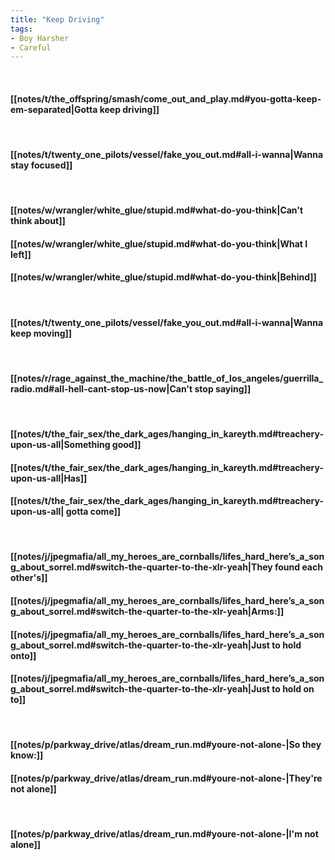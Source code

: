 ```yaml
---
title: "Keep Driving"
tags:
- Boy Harsher
- Careful
---
```

&nbsp;
#### [[notes/t/the_offspring/smash/come_out_and_play.md#you-gotta-keep-em-separated|Gotta keep driving]]
&nbsp;
#### [[notes/t/twenty_one_pilots/vessel/fake_you_out.md#all-i-wanna|Wanna stay focused]]
&nbsp;
#### [[notes/w/wrangler/white_glue/stupid.md#what-do-you-think|Can't think about]]
#### [[notes/w/wrangler/white_glue/stupid.md#what-do-you-think|What I left]]
#### [[notes/w/wrangler/white_glue/stupid.md#what-do-you-think|Behind]]
&nbsp;
#### [[notes/t/twenty_one_pilots/vessel/fake_you_out.md#all-i-wanna|Wanna keep moving]]
&nbsp;
#### [[notes/r/rage_against_the_machine/the_battle_of_los_angeles/guerrilla_radio.md#all-hell-cant-stop-us-now|Can't stop saying]]
&nbsp;
#### [[notes/t/the_fair_sex/the_dark_ages/hanging_in_kareyth.md#treachery-upon-us-all|Something good]]
#### [[notes/t/the_fair_sex/the_dark_ages/hanging_in_kareyth.md#treachery-upon-us-all|Has]]
#### [[notes/t/the_fair_sex/the_dark_ages/hanging_in_kareyth.md#treachery-upon-us-all|  gotta come]]
&nbsp;
#### [[notes/j/jpegmafia/all_my_heroes_are_cornballs/lifes_hard_here’s_a_song_about_sorrel.md#switch-the-quarter-to-the-xlr-yeah|They found each other's]]
#### [[notes/j/jpegmafia/all_my_heroes_are_cornballs/lifes_hard_here’s_a_song_about_sorrel.md#switch-the-quarter-to-the-xlr-yeah|Arms:]]
#### [[notes/j/jpegmafia/all_my_heroes_are_cornballs/lifes_hard_here’s_a_song_about_sorrel.md#switch-the-quarter-to-the-xlr-yeah|Just to hold onto]]
#### [[notes/j/jpegmafia/all_my_heroes_are_cornballs/lifes_hard_here’s_a_song_about_sorrel.md#switch-the-quarter-to-the-xlr-yeah|Just to hold on to]]
&nbsp;
#### [[notes/p/parkway_drive/atlas/dream_run.md#youre-not-alone-|So they know:]]
#### [[notes/p/parkway_drive/atlas/dream_run.md#youre-not-alone-|They're not alone]]
&nbsp;
#### [[notes/p/parkway_drive/atlas/dream_run.md#youre-not-alone-|I'm not alone]]
